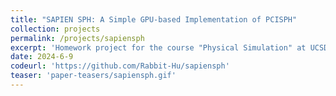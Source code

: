 ```yaml
---
title: "SAPIEN SPH: A Simple GPU-based Implementation of PCISPH"
collection: projects
permalink: /projects/sapiensph
excerpt: 'Homework project for the course "Physical Simulation" at UCSD instructed by Prof. Albert Chern.'
date: 2024-6-9
codeurl: 'https://github.com/Rabbit-Hu/sapiensph'
teaser: 'paper-teasers/sapiensph.gif'
---
```




